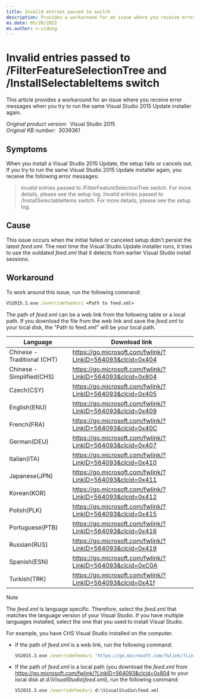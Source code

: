 ```yaml
---
title: Invalid entries passed to switch
description: Provides a workaround for an issue where you receive error messages like invalid entries passed to /FilterFeatureSelectionTree and /InstallSelectableItems switch.
ms.date: 05/20/2022
ms.author: v-sidong
---
```


# Invalid entries passed to /FilterFeatureSelectionTree and /InstallSelectableItems switch

This article provides a workaround for an issue where you receive error messages when you try to run the same Visual Studio 2015 Update installer again.

_Original product version:_ &nbsp;Visual Studio 2015  
_Original KB number:_ &nbsp;3039361

## Symptoms

When you install a Visual Studio 2015 Update, the setup fails or cancels out. If you try to run the same Visual Studio 2015 Update installer again, you receive the following error messages:

> Invalid entries passed to /FilterFeatureSelectionTree switch. For more details, please see the setup log.
Invalid entries passed to /InstallSelectableItems switch. For more details, please see the setup log.

## Cause

This issue occurs when the initial failed or canceled setup didn't persist the latest _feed.xml_. The next time the Visual Studio Update installer runs, it tries to use the outdated _feed.xml_ that it detects from earlier Visual Studio install sessions.

## Workaround

To work around this issue, run the following command:

```cmd
VS2015.3.exe /overridefeeduri <Path to feed.xml>
```

The path of _feed.xml_ can be a web link from the following table or a local path. If you download the file from the web link and save the _feed.xml_ to your local disk, the "Path to feed.xml" will be your local path.

|Language|Download link|
|-|-|
|Chinese - Traditional (CHT)|https://go.microsoft.com/fwlink/?LinkID=564093&clcid=0x404|
|Chinese - Simplified(CHS)|https://go.microsoft.com/fwlink/?LinkID=564093&clcid=0x804|
|Czech(CSY)|https://go.microsoft.com/fwlink/?LinkID=564093&clcid=0x405|
|English(ENU)|https://go.microsoft.com/fwlink/?LinkID=564093&clcid=0x409|
|French(FRA)|https://go.microsoft.com/fwlink/?LinkID=564093&clcid=0x40C|
|German(DEU)|https://go.microsoft.com/fwlink/?LinkID=564093&clcid=0x407|
|Italian(ITA)|https://go.microsoft.com/fwlink/?LinkID=564093&clcid=0x410|
|Japanese(JPN)|https://go.microsoft.com/fwlink/?LinkID=564093&clcid=0x411|
|Korean(KOR)|https://go.microsoft.com/fwlink/?LinkID=564093&clcid=0x412|
|Polish(PLK)|https://go.microsoft.com/fwlink/?LinkID=564093&clcid=0x415|
|Portuguese(PTB)|https://go.microsoft.com/fwlink/?LinkID=564093&clcid=0x416|
|Russian(RUS)|https://go.microsoft.com/fwlink/?LinkID=564093&clcid=0x419|
|Spanish(ESN)|https://go.microsoft.com/fwlink/?LinkID=564093&clcid=0xC0A|
|Turkish(TRK)|https://go.microsoft.com/fwlink/?LinkID=564093&clcid=0x41f|

> [!NOTE]
> The _feed.xml_ is language specific. Therefore, select the _feed.xml_ that matches the language version of your Visual Studio. If you have multiple languages installed, select the one that you used to install Visual Studio.

For example, you have CHS Visual Studio installed on the computer.

- If the path of _feed.xml_ is a web link, run the following command:

    ```cmd
    VS2015.3.exe /overridefeeduri "https://go.microsoft.com/fwlink/?LinkID=564093&clcid=0x804"
    ```

- If the path of _feed.xml_ is a local path (you download the _feed.xml_ from https://go.microsoft.com/fwlink/?LinkID=564093&clcid=0x804 to your local disk at _d:\VisualStudio\feed.xml_), run the following command:

    ```cmd
    VS2015.3.exe /overridefeeduri d:\VisualStudio\feed.xml
    ```
